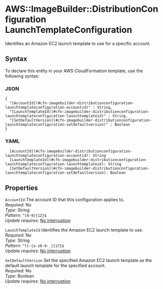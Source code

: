 # AWS::ImageBuilder::DistributionConfiguration LaunchTemplateConfiguration<a name="aws-properties-imagebuilder-distributionconfiguration-launchtemplateconfiguration"></a>

Identifies an Amazon EC2 launch template to use for a specific account\.

## Syntax<a name="aws-properties-imagebuilder-distributionconfiguration-launchtemplateconfiguration-syntax"></a>

To declare this entity in your AWS CloudFormation template, use the following syntax:

### JSON<a name="aws-properties-imagebuilder-distributionconfiguration-launchtemplateconfiguration-syntax.json"></a>

```
{
  "[AccountId](#cfn-imagebuilder-distributionconfiguration-launchtemplateconfiguration-accountid)" : String,
  "[LaunchTemplateId](#cfn-imagebuilder-distributionconfiguration-launchtemplateconfiguration-launchtemplateid)" : String,
  "[SetDefaultVersion](#cfn-imagebuilder-distributionconfiguration-launchtemplateconfiguration-setdefaultversion)" : Boolean
}
```

### YAML<a name="aws-properties-imagebuilder-distributionconfiguration-launchtemplateconfiguration-syntax.yaml"></a>

```
  [AccountId](#cfn-imagebuilder-distributionconfiguration-launchtemplateconfiguration-accountid): String
  [LaunchTemplateId](#cfn-imagebuilder-distributionconfiguration-launchtemplateconfiguration-launchtemplateid): String
  [SetDefaultVersion](#cfn-imagebuilder-distributionconfiguration-launchtemplateconfiguration-setdefaultversion): Boolean
```

## Properties<a name="aws-properties-imagebuilder-distributionconfiguration-launchtemplateconfiguration-properties"></a>

`AccountId` <a name="cfn-imagebuilder-distributionconfiguration-launchtemplateconfiguration-accountid"></a>
The account ID that this configuration applies to\.  
_Required_: No  
_Type_: String  
_Pattern_: `^[0-9]{12}$`  
_Update requires_: [No interruption](https://docs.aws.amazon.com/AWSCloudFormation/latest/UserGuide/using-cfn-updating-stacks-update-behaviors.html#update-no-interrupt)

`LaunchTemplateId` <a name="cfn-imagebuilder-distributionconfiguration-launchtemplateconfiguration-launchtemplateid"></a>
Identifies the Amazon EC2 launch template to use\.  
_Required_: No  
_Type_: String  
_Pattern_: `^lt-[a-z0-9-_]{17}$`  
_Update requires_: [No interruption](https://docs.aws.amazon.com/AWSCloudFormation/latest/UserGuide/using-cfn-updating-stacks-update-behaviors.html#update-no-interrupt)

`SetDefaultVersion` <a name="cfn-imagebuilder-distributionconfiguration-launchtemplateconfiguration-setdefaultversion"></a>
Set the specified Amazon EC2 launch template as the default launch template for the specified account\.  
_Required_: No  
_Type_: Boolean  
_Update requires_: [No interruption](https://docs.aws.amazon.com/AWSCloudFormation/latest/UserGuide/using-cfn-updating-stacks-update-behaviors.html#update-no-interrupt)
